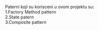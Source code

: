 #
Paterni koji su korisceni u ovom projektu su:<br>
1.Factory Method pattern<br>
2.State patern<br>
3.Composite pattern<br>

